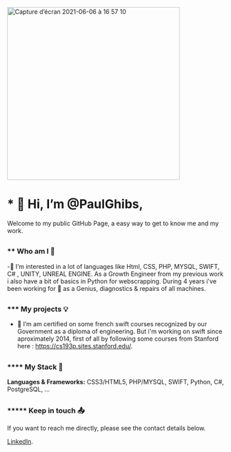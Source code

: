 <img width="400" alt="Capture d’écran 2021-06-06 à 16 57 10" src="https://user-images.githubusercontent.com/7050604/120930010-bb7bd080-c6eb-11eb-91a3-e7f1ad53f896.png">

#  * 👋 Hi, I’m @PaulGhibs, 
Welcome to my public GitHub Page, a easy way to get to know me and my work.

##
###  ** Who am I 👨
-👀 I’m interested in a lot of languages like Html, CSS, PHP, MYSQL, SWIFT, C# , UNITY, UNREAL ENGINE.
As a Growth Engineer from my previous work i also have a bit of basics in Python for webscrapping. 
During 4 years i've been working for  as a Genius, diagnostics & repairs of all machines.

##
###  *** My projects 💡
- 🌱 I’m am certified on some french swift courses recognized by our Government as a diploma of engineering. 
But i'm working on swift since aproximately 2014, first of all by following some courses from Stanford here : https://cs193p.sites.stanford.edu/.

##
###   **** My Stack 🧳
**Languages & Frameworks:** CSS3/HTML5, PHP/MYSQL, SWIFT, Python, C#, PostgreSQL,  ...

##
###  ***** Keep in touch 📤

If you want to reach me directly, please see the contact details below.
		
 [LinkedIn](https://www.linkedin.com/in/paul-ghibeaux-8a00a776/).
